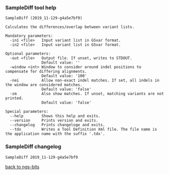 ### SampleDiff tool help
	SampleDiff (2019_11-129-g4a5e7bf9)
	
	Calculates the differences/overlap between variant lists.
	
	Mandatory parameters:
	  -in1 <file>   Input variant list in GSvar format.
	  -in2 <file>   Input variant list in GSvar format.
	
	Optional parameters:
	  -out <file>   Output file. If unset, writes to STDOUT.
	                Default value: ''
	  -window <int> Window to consider around indel positions to compensate for differing alignments.
	                Default value: '100'
	  -nei          Allow non-exact indel matches. If set, all indels in the window are considered matches.
	                Default value: 'false'
	  -sm           Also show matches. If unset, matching variants are not printed.
	                Default value: 'false'
	
	Special parameters:
	  --help        Shows this help and exits.
	  --version     Prints version and exits.
	  --changelog   Prints changeloge and exits.
	  --tdx         Writes a Tool Definition Xml file. The file name is the application name with the suffix '.tdx'.
	
### SampleDiff changelog
	SampleDiff 2019_11-129-g4a5e7bf9
	
[back to ngs-bits](https://github.com/imgag/ngs-bits)